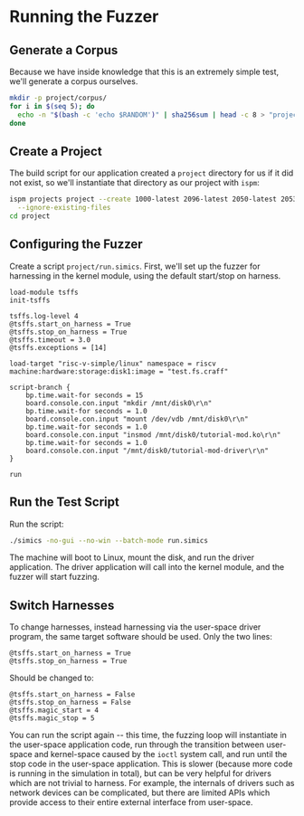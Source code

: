 # Running the Fuzzer

## Generate a Corpus

Because we have inside knowledge that this is an extremely simple test, we'll generate a
corpus ourselves.

```sh
mkdir -p project/corpus/
for i in $(seq 5); do
  echo -n "$(bash -c 'echo $RANDOM')" | sha256sum | head -c 8 > "project/corpus/${i}"
done
```

## Create a Project

The build script for our application created a `project` directory for us if it did not
exist, so we'll instantiate that directory as our project with `ispm`:

```sh
ispm projects project --create 1000-latest 2096-latest 2050-latest 2053-latest 8112-latest 31337-latest \
  --ignore-existing-files
cd project
```

## Configuring the Fuzzer

Create a script `project/run.simics`. First, we'll set up the fuzzer for harnessing in
the kernel module, using the default start/stop on harness.

```simics
load-module tsffs
init-tsffs

tsffs.log-level 4
@tsffs.start_on_harness = True
@tsffs.stop_on_harness = True
@tsffs.timeout = 3.0
@tsffs.exceptions = [14]

load-target "risc-v-simple/linux" namespace = riscv machine:hardware:storage:disk1:image = "test.fs.craff"

script-branch {
    bp.time.wait-for seconds = 15
    board.console.con.input "mkdir /mnt/disk0\r\n"
    bp.time.wait-for seconds = 1.0
    board.console.con.input "mount /dev/vdb /mnt/disk0\r\n"
    bp.time.wait-for seconds = 1.0
    board.console.con.input "insmod /mnt/disk0/tutorial-mod.ko\r\n"
    bp.time.wait-for seconds = 1.0
    board.console.con.input "/mnt/disk0/tutorial-mod-driver\r\n"
}

run
```

## Run the Test Script

Run the script:

```sh
./simics -no-gui --no-win --batch-mode run.simics
```

The machine will boot to Linux, mount the disk, and run the driver application. The
driver application will call into the kernel module, and the fuzzer will start fuzzing.

## Switch Harnesses

To change harnesses, instead harnessing via the user-space
driver program, the same target software should be used. Only the two lines:

```simics
@tsffs.start_on_harness = True
@tsffs.stop_on_harness = True
```

Should be changed to:

```simics
@tsffs.start_on_harness = False
@tsffs.stop_on_harness = False
@tsffs.magic_start = 4
@tsffs.magic_stop = 5
```

You can run the script again -- this time, the fuzzing loop will instantiate in the
user-space application code, run through the transition between user-space and
kernel-space caused by the `ioctl` system call, and run until the stop code in the
user-space application. This is slower (because more code is running in the simulation
in total), but can be very helpful for drivers which are not trivial to harness. For
example, the internals of drivers such as network devices can be complicated, but there
are limited APIs which provide access to their entire external interface from
user-space.